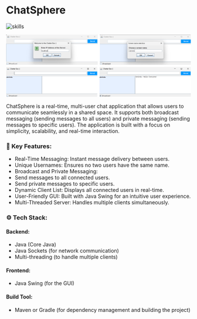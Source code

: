 # ChatSphere

<img src="https://go-skill-icons.vercel.app/api/icons?i=java"  alt="skills"/>

![ChatSphere thumbnail](cover/chatapp.png)

ChatSphere is a real-time, multi-user chat application that allows users to communicate seamlessly in a shared space. It supports both broadcast messaging (sending messages to all users) and private messaging (sending messages to specific users). The application is built with a focus on simplicity, scalability, and real-time interaction.

### 🤖 Key Features:

- Real-Time Messaging: Instant message delivery between users.
- Unique Usernames: Ensures no two users have the same name.
- Broadcast and Private Messaging:
- Send messages to all connected users.
- Send private messages to specific users.
- Dynamic Client List: Displays all connected users in real-time.
- User-Friendly GUI: Built with Java Swing for an intuitive user experience.
- Multi-Threaded Server: Handles multiple clients simultaneously.

### ⚙️ Tech Stack:
  
#### Backend:
- Java (Core Java)
- Java Sockets (for network communication)
- Multi-threading (to handle multiple clients)

#### Frontend:
- Java Swing (for the GUI)

#### Build Tool:
- Maven or Gradle (for dependency management and building the project)
